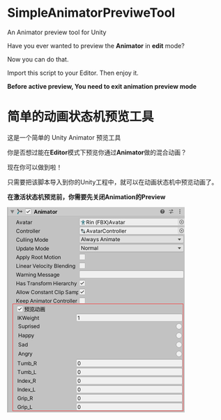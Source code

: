 # SimpleAnimatorPreviweTool

An Animator preview tool for Unity

Have you ever wanted to preview the **Animator** in **edit** mode?

Now you can do that.

Import this script to your Editor. Then enjoy it.

**Before active preview, You need to exit animation preview mode**


# 简单的动画状态机预览工具

这是一个简单的 Unity Animator 预览工具

你是否想过能在**Editor**模式下预览你通过**Animator**做的混合动画？

现在你可以做到啦！

只需要把该脚本导入到你的Unity工程中，就可以在动画状态机中预览动画了。

**在激活状态机预览前，你需要先关闭Animation的Preview**

![overview](img/OverView.png)
